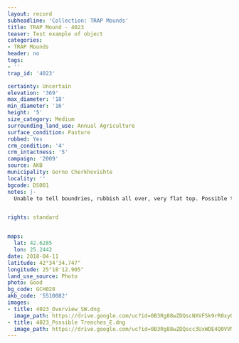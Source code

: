 ```yaml
---
layout: record
subheadline: 'Collection: TRAP Mounds'
title: TRAP Mound - 4023
teaser: Test example of object
categories:
- TRAP Mounds
header: no
tags:
- ''
trap_id: '4023'

certainty: Uncertain
elevation: '369'
max_diameter: '18'
min_diameter: '16'
height: '5'
size_category: Medium
surrounding_land_use: Annual Agriculture
surface_condition: Pasture
robbed: Yes
crm_condition: '4'
crm_intactness: '5'
campaign: '2009'
source: AKB
municipality: Gorno Cherkhovishte
locality: ''
bgcode: DS001
notes: |-
  Unable to tell boundries, rubbish all over, very flat top. Possible trenches., maybe just rubbish holes which are surrounding the mound.


rights: standard


maps:
  lat: 42.6285
  lon: 25.2442
date: 2018-04-11
latitude: 42°34'34.747"
longitude: 25°18'12.905"
land_use_source: Photo
photo: Good
bg_code: GCH028
akb_code: '5510082'
images:
- title: 4023_Overview_SW.dng
  image_path: https://drive.google.com/uc?id=0B3Rg88wZDQscNXVFSk9rR0xyOGs
- title: 4023_Possible Trenches_E.dng
  image_path: https://drive.google.com/uc?id=0B3Rg88wZDQscc3UxWDE4Q0VVMWs
---
```

